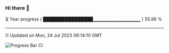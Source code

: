 ### Hi there 👋

⏳ Year progress { ████████████████▁▁▁▁▁▁▁▁▁▁▁▁▁▁ } 55.96 %

---

⏰ Updated on Mon, 24 Jul 2023 06:14:10 GMT

![Progress Bar CI](https://github.com/liununu/liununu/workflows/Progress%20Bar%20CI/badge.svg)
